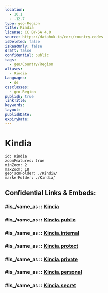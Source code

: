 ```yaml
---
location:
  - 10.1
  - -12.7
type: geo-Region
title: Kindia
license: CC BY-SA 4.0
source: https://datahub.io/core/country-codes
isDeleted: false
isReadOnly: false
draft: false
confidential: public
tags:
  - geo/Country/Region
aliases:
  - Kindia
Languages:
  - de
cssclasses:
  - geo-Region
publish: true
linkTitle:
keywords:
layout:
publishDate:
expiryDate:
---
```


# Kindia

```leaflet
id: Kindia
zoomFeatures: true 
minZoom: 2 
maxZoom: 18
geojsonFolder: ./Kindia/
markerFolder: ./Kindia/
```


## Confidential Links & Embeds: 

### #is_/same_as :: [Kindia](/_Standards/Earth/Continent/Africa/Africa~West/Guinea/Regions~Guinea/Kindia/counties~Kindia/Kindia.md) 

### #is_/same_as :: [Kindia.public](/_public/Earth/Continent/Africa/Africa~West/Guinea/Regions~Guinea/Kindia/counties~Kindia/Kindia.public.md) 

### #is_/same_as :: [Kindia.internal](/_internal/Earth/Continent/Africa/Africa~West/Guinea/Regions~Guinea/Kindia/counties~Kindia/Kindia.internal.md) 

### #is_/same_as :: [Kindia.protect](/_protect/Earth/Continent/Africa/Africa~West/Guinea/Regions~Guinea/Kindia/counties~Kindia/Kindia.protect.md) 

### #is_/same_as :: [Kindia.private](/_private/Earth/Continent/Africa/Africa~West/Guinea/Regions~Guinea/Kindia/counties~Kindia/Kindia.private.md) 

### #is_/same_as :: [Kindia.personal](/_personal/Earth/Continent/Africa/Africa~West/Guinea/Regions~Guinea/Kindia/counties~Kindia/Kindia.personal.md) 

### #is_/same_as :: [Kindia.secret](/_secret/Earth/Continent/Africa/Africa~West/Guinea/Regions~Guinea/Kindia/counties~Kindia/Kindia.secret.md)

